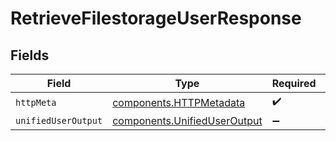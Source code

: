 # RetrieveFilestorageUserResponse


## Fields

| Field                                                                        | Type                                                                         | Required                                                                     | Description                                                                  |
| ---------------------------------------------------------------------------- | ---------------------------------------------------------------------------- | ---------------------------------------------------------------------------- | ---------------------------------------------------------------------------- |
| `httpMeta`                                                                   | [components.HTTPMetadata](../../models/components/httpmetadata.md)           | :heavy_check_mark:                                                           | N/A                                                                          |
| `unifiedUserOutput`                                                          | [components.UnifiedUserOutput](../../models/components/unifieduseroutput.md) | :heavy_minus_sign:                                                           | N/A                                                                          |